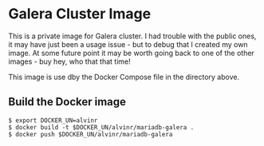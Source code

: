 # Galera Cluster Image
This is a private image for Galera cluster. I had trouble with the public ones, it may have just been a usage issue - but to debug that I created my own image. At some future point it may be worth going back to one of the other images - buy hey, who that that time!

This image is use dby the Docker Compose file in the directory above.

## Build the Docker image

    $ export DOCKER_UN=alvinr
    $ docker build -t $DOCKER_UN/alvinr/mariadb-galera .
    $ docker push $DOCKER_UN/alvinr/mariadb-galera